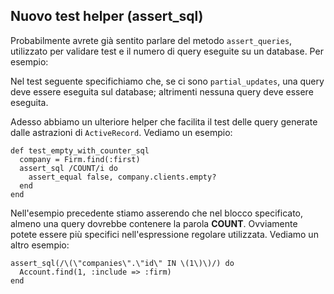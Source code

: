 ## Nuovo test helper (assert\_sql)

Probabilmente avrete già sentito parlare del metodo `assert_queries`, utilizzato per validare test e il numero di query eseguite su un database. Per esempio:

Nel test seguente specifichiamo che, se ci sono `partial_updates`, una query deve essere eseguita sul database; altrimenti nessuna query deve essere eseguita.

Adesso abbiamo un ulteriore helper che facilita il test delle query generate dalle astrazioni di `ActiveRecord`. Vediamo un esempio:

	def test_empty_with_counter_sql
	  company = Firm.find(:first)
	  assert_sql /COUNT/i do
	    assert_equal false, company.clients.empty?
	  end
	end

Nell'esempio precedente stiamo asserendo che nel blocco specificato, almeno una query dovrebbe contenere la parola **COUNT**. Ovviamente potete essere più specifici nell'espressione regolare utilizzata. Vediamo un altro esempio:

	assert_sql(/\(\"companies\".\"id\" IN \(1\)\)/) do
	  Account.find(1, :include => :firm)
	end
